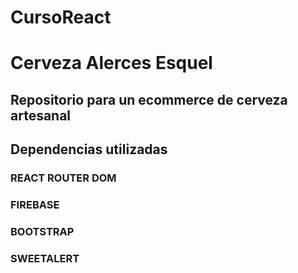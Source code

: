 # CursoReact

<h1>Cerveza Alerces Esquel</h1>

<h2>Repositorio para un ecommerce de cerveza artesanal</h2>

<h2>Dependencias utilizadas</h2>

<h3>REACT ROUTER DOM</h3>
<h3>FIREBASE</h3>
<h3>BOOTSTRAP</h3>
<h3>SWEETALERT</h3>
